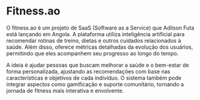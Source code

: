 # Fitness.ao

O fitness.ao é um projeto de SaaS (Software as a Service) que Adilson Futa está lançando em Angola.
 A plataforma utiliza inteligência artificial para recomendar rotinas de treino, dietas e outros cuidados relacionados à saúde. 
Além disso, oferece métricas detalhadas da evolução dos usuários, permitindo que eles acompanhem seu progresso ao longo do tempo.

A ideia é ajudar pessoas que buscam melhorar a saúde e o bem-estar de forma personalizada, ajustando as recomendações
com base nas características e objetivos de cada indivíduo. O sistema também pode integrar aspectos como gamificação 
e suporte comunitário, tornando a jornada de fitness mais interativa e envolvente.
